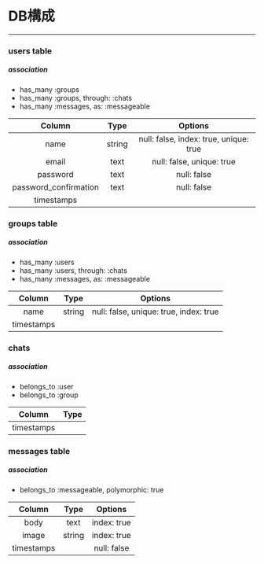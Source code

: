 # DB構成
***
### users table
##### association
* has_many :groups
* has_many :groups, through: :chats
* has_many :messages, as: :messageable

|Column|Type|Options|
|:-:|:-:|:-:|
|name|string|null: false, index: true, unique: true|
|email|text|null: false, unique: true|
|password|text|null: false|
|password_confirmation|text|null: false|
|timestamps||　|

### groups table
##### association
* has_many :users
* has_many :users, through: :chats
* has_many :messages, as: :messageable

|Column|Type|Options|
|:-:|:-:|:-:|
|name|string|null: false, unique: true, index: true|
|timestamps||　|

### chats
##### association
* belongs_to :user
* belongs_to :group

|Column|Type|
|:-:|:-:|
|timestamps|　|

### messages table
##### association
* belongs_to :messageable, polymorphic: true

|Column|Type|Options|
|:-:|:-:|:-:|
|body|text|index: true|
|image|string|index: true|
|timestamps||null: false|

